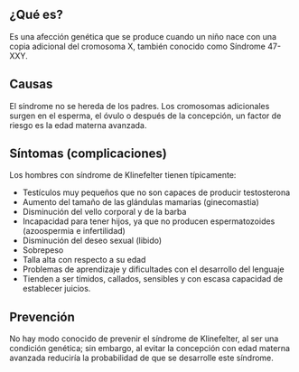 ﻿## ¿Qué es?
Es una afección genética que se produce cuando un niño nace con una copia adicional del cromosoma X, también conocido como Síndrome 47-XXY.
## Causas
El síndrome no se hereda de los padres. Los cromosomas adicionales surgen en el esperma, el óvulo o después de la concepción, un factor de riesgo es la edad materna avanzada.
## Síntomas (complicaciones)
Los hombres con síndrome de Klinefelter tienen típicamente:
- Testículos muy pequeños que no son capaces de producir testosterona
- Aumento del tamaño de las glándulas mamarias (ginecomastia)
- Disminución del vello corporal y de la barba
- Incapacidad para tener hijos, ya que no producen espermatozoides (azoospermia e infertilidad)
- Disminución del deseo sexual (libido)
- Sobrepeso
- Talla alta con respecto a su edad
- Problemas de aprendizaje y dificultades con el desarrollo del lenguaje
- Tienden a ser tímidos, callados, sensibles y con escasa capacidad de establecer juicios.
## Prevención
No hay modo conocido de prevenir el síndrome de Klinefelter, al ser una condición genética; sin embargo, al evitar la concepción con edad materna avanzada reduciría la probabilidad de que se desarrolle este síndrome.


